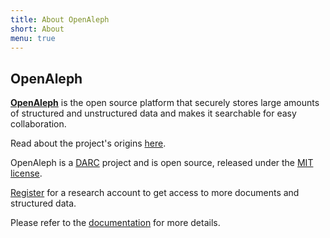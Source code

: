 ```yaml
---
title: About OpenAleph
short: About
menu: true
---
```


## OpenAleph

[**OpenAleph**](https://openaleph.org) is the open source platform that securely stores large amounts of structured and unstructured data and makes it searchable for easy collaboration.

Read about the project's origins [here](https://darc.li/oa-intro).

OpenAleph is a [DARC](https://dataresearchcenter.org) project and is open source, released under the [MIT license](https://github.com/investigativedata/aleph#MIT-1-ov-file).

[Register](./register) for a research account to get access to more documents and structured data.

Please refer to the [documentation](https://docs.openaleph.org/) for more details.
